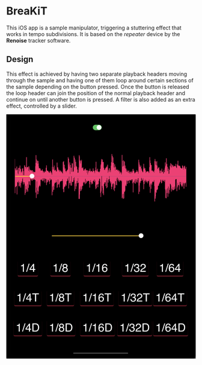 # BreaKiT
<!--## _The Last Markdown Editor, Ever_-->

<!--[![N|Solid](https://cldup.com/dTxpPi9lDf.thumb.png)](https://nodesource.com/products/nsolid)-->

<!--[![Build Status](https://travis-ci.org/joemccann/dillinger.svg?branch=master)](https://travis-ci.org/joemccann/dillinger)-->

This iOS app is a sample manipulator, triggering a stuttering effect that works in tempo subdivisions. It is based on the *repeater* device by the **Renoise** tracker software.

<!--- Type some Markdown on the left-->
<!--- See HTML in the right-->
<!--- ✨Magic ✨-->

## Design

<!--- Import a HTML file and watch it magically convert to Markdown-->
<!--- Drag and drop images (requires your Dropbox account be linked)-->
<!--- Import and save files from GitHub, Dropbox, Google Drive and One Drive-->
<!--- Drag and drop markdown and HTML files into Dillinger-->
<!--- Export documents as Markdown, HTML and PDF-->

This effect is achieved by having two separate playback headers moving through the sample and having one of them loop around certain sections of the sample depending on the button pressed. Once the button is released the loop header can join the position of the normal playback header and continue on until another button is pressed. A filter is also added as an extra effect, controlled by a slider.

![BreaKiT Interface](./readme_assets/interface.png)


